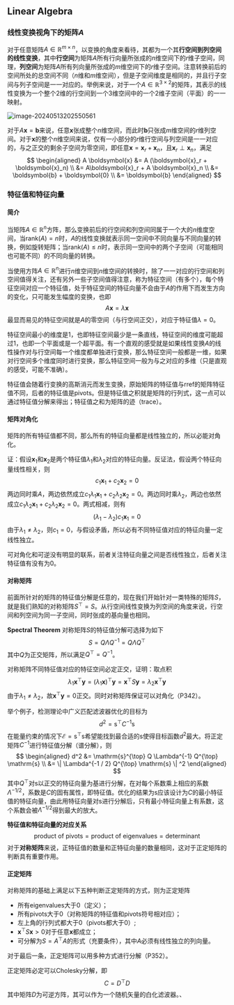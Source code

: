## Linear Algebra

### 线性变换视角下的矩阵$A$

对于任意矩阵$A \in \mathbb{R}^{m \times n}$，以变换的角度来看待，其都为一个其**行空间到列空间的线性变换**，其中**行空间**为矩阵$A$所有行向量所张成的$n$维空间下的$r$维子空间，同理，**列空间**为矩阵$A$所有列向量所张成的$m$维空间下的$r$维子空间。注意转换前后的空间所处的总空间不同（$n$维和$m$维空间），但是子空间维度是相同的，并且行子空间与列子空间是一一对应的。举例来说，对于一个$A \in \mathbb{R}^{3 \times 2}$的矩阵，其表示的线性变换为一个整个2维的行空间到一个3维空间中的一个$2$维子空间（平面）的一一映射。

![image-20240513202550561](C:\Users\outline\AppData\Roaming\Typora\typora-user-images\image-20240513202550561.png)

对于$A \boldsymbol{x} = \boldsymbol{b}$来说，任意$\boldsymbol{x}$张成整个$n$维空间，而此时$\boldsymbol{b}$只张成$m$维空间的$r$维列空间。对于$\boldsymbol{x}$的整个$n$维空间来说，仅有一小部分的$r$维行空间与列空间是一一对应的，与之正交的剩余子空间为零空间，即任意$\boldsymbol{x} = \boldsymbol{x}_r + \boldsymbol{x}_n$，且$\boldsymbol{x}_r \perp \boldsymbol{x}_n$，满足
$$
\begin{aligned}
A \boldsymbol{x} 
&= A (\boldsymbol{x}_r + \boldsymbol{x}_n) \\
&= A\boldsymbol{x}_r + A \boldsymbol{x}_n \\
&= \boldsymbol{b} + \boldsymbol{0} \\
&= \boldsymbol{b}
\end{aligned}
$$

### 特征值和特征向量

#### 简介

当矩阵$A \in \mathbb{R}^{n}$方阵，那么变换前后的行空间和列空间同属于一个大的$n$维度空间，当$\text{rank}(A) = n$时，$A$的线性变换就表示同一空间中不同向量与不同向量的转换，例如旋转矩阵；当$\text{rank}(A) \leq n$时，表示同一空间中的两个子空间（可能相同也可能不同）的不同向量的转换。

当使用方阵$A\in \mathbb{R}^{n}$进行$n$维空间到$n$维空间的转换时，除了一一对应的行空间和列空间值得关注，还有另外一些子空间值得注意，称为特征空间（有多个），每个特征空间对应一个特征值，处于特征空间的特征向量不会由于$A$的作用下而发生方向的变化，只可能发生幅度的变换，也即
$$
A \boldsymbol{x} = \lambda \boldsymbol{x}
$$
最显而易见的特征空间就是$A$的零空间（与行空间正交），对应于特征值$\lambda = 0$。

特征空间最小的维度是1，也即特征空间最少是一条直线，特征空间的维度可能超过1，也即一个平面或是一个超平面。有一个直观的感受就是如果线性变换$A$的线性操作对与行空间每一个维度都单独进行变换，那么特征空间一般都是一维，如果对行空间多个维度同时进行变换，那么特征空间一般为与之对应的多维（只是直观的感受，可能不准确）。

特征值会随着行变换的高斯消元而发生变换，原始矩阵的特征值与rref的矩阵特征值不同，后者的特征值是pivots。但是特征值之积就是矩阵的行列式，这一点可以通过特征值分解来得出；特征值之和为矩阵的迹（trace）。

#### 矩阵对角化

矩阵的所有特征值都不同，那么所有的特征向量都是线性独立的，所以必能对角化。

证：假设$\boldsymbol{x}_1$和$\boldsymbol{x}_2$是两个特征值$\lambda_1$和$\lambda_2$对应的特征向量。反证法，假设两个特征向量线性相关，则
$$
c_1 \boldsymbol{x}_1 + c_2 \boldsymbol{x}_2 = 0
$$
两边同时乘$A$，两边依然成立$c_1 \lambda_1 \boldsymbol{x}_1 + c_2 \lambda_2 \boldsymbol{x}_2 = 0$。两边同时乘$\lambda_2$，两边也依然成立$c_1 \lambda_2 \boldsymbol{x}_1 + c_2 \lambda_2 \boldsymbol{x}_2 = 0$。两式相减，则有
$$
(\lambda_1 - \lambda_2) c_1 \boldsymbol{x}_1 = 0
$$
由于$\lambda_1 \neq \lambda_2$，则$c_1 = 0$，与假设矛盾，所以必有不同特征值对应的特征向量一定线性独立。

可对角化和可逆没有明显的联系，前者关注特征向量之间是否线性独立，后者关注特征值有没有为0。

#### 对称矩阵

前面所针对的矩阵的特征值分解是任意的，现在我们开始针对一类特殊的矩阵$S$，就是我们熟知的对称矩阵$S^{\top} = S$。从行空间线性变换为列空间的角度来说，行空间和列空间为同一子空间，同时张成的基向量也相同。

**Spectral Theorem**
对称矩阵$S$的特征值分解可选择为如下
$$
S = Q \Lambda Q^{-1} = Q \Lambda Q^{\top}
$$
其中$Q$为正交矩阵，所以满足$Q^{\top} = Q^{-1}$。

对称矩阵不同特征值对应的特征空间必定正交，证明：取点积
$$
\lambda_1 \boldsymbol{x}^{\top} \boldsymbol{y} = (\lambda_1 \boldsymbol{x})^{\top} \boldsymbol{y} = \boldsymbol{x}^{\top} S \boldsymbol{y} = \lambda_2 \boldsymbol{x}^{\top} \boldsymbol{y}
$$
由于$\lambda_1 \neq \lambda_2$，故$\boldsymbol{x}^{\top} \boldsymbol{y} = 0$正交。同时对称矩阵保证可以对角化（P342）。

举个例子，检测理论中广义匹配滤波器优化的目标为
$$
d^2 = \mathrm{s}^{\top} C^{-1} \mathrm{s}
$$
在能量约束的情况下$\mathcal{E} = \mathrm{s}^{\top}\mathrm{s}$希望能找到最合适的$\mathrm{s}$使得目标函数$d^2$最大。将正定矩阵$C^{-1}$进行特征值分解（谱分解），则
$$
\begin{aligned}
d^2 &= \mathrm{s}^{\top} Q \Lambda^{-1} Q^{\top}  \mathrm{s} \\
&= \| \Lambda^{-1 / 2} Q^{\top} \mathrm{s} \| ^2
\end{aligned}
$$
其中$Q^{\top}$对$\mathrm{s}$以正交的特征向量为基进行分解，在对每个系数乘上相应的系数$\Lambda^{-1 / 2}$，系数是$C$的固有属性，即特征值。优化的结果为$\mathrm{s}$应该设计为$C$的最小特征值的特征向量，由此用特征向量对$\mathrm{s}$进行分解后，只有最小特征向量上有系数，这个系数会被$\Lambda^{-1 / 2}$得到最大的放大。

**特征值和特征向量的对应关系**
$$
\text{product of pivots} = \text{product of eigenvalues} = \text{determinant}
$$
对于**对称矩阵**来说，正特征值的数量和正特征向量的数量相同，这对于正定矩阵的判断具有重要作用。

#### 正定矩阵

对称矩阵的基础上满足以下五种判断正定矩阵的方式，则为正定矩阵

- 所有eigenvalues大于0（定义）；
- 所有pivots大于0（对称矩阵的特征值和pivots符号相对应）；
- 左上角的行列式都大于0（pivots都大于0）;
- $\boldsymbol{x}^{\top} S \boldsymbol{x} > 0$对于任意$\boldsymbol{x}$都成立；
- 可分解为$S = A^{\top} A$的形式（充要条件），其中$A$必须有线性独立的列向量。

对于最后一条，正定矩阵可以用多种方式进行分解（P352）。

正定矩阵必定可以Cholesky分解，即
$$
C = D^{\top}D
$$
其中矩阵$D$为可逆方阵，其可以作为一个随机矢量的白化滤波器。、

